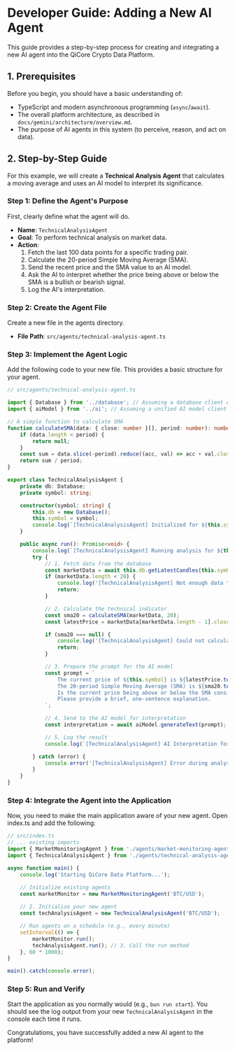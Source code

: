 # Developer Guide: Adding a New AI Agent

This guide provides a step-by-step process for creating and integrating a new AI agent into the QiCore Crypto Data Platform.

## 1. Prerequisites

Before you begin, you should have a basic understanding of:
- TypeScript and modern asynchronous programming (`async`/`await`).
- The overall platform architecture, as described in `docs/gemini/architecture/overview.md`.
- The purpose of AI agents in this system (to perceive, reason, and act on data).

## 2. Step-by-Step Guide

For this example, we will create a **Technical Analysis Agent** that calculates a moving average and uses an AI model to interpret its significance.

### Step 1: Define the Agent's Purpose

First, clearly define what the agent will do.
- **Name**: `TechnicalAnalysisAgent`
- **Goal**: To perform technical analysis on market data.
- **Action**: 
    1. Fetch the last 100 data points for a specific trading pair.
    2. Calculate the 20-period Simple Moving Average (SMA).
    3. Send the recent price and the SMA value to an AI model.
    4. Ask the AI to interpret whether the price being above or below the SMA is a bullish or bearish signal.
    5. Log the AI's interpretation.

### Step 2: Create the Agent File

Create a new file in the agents directory.
- **File Path**: `src/agents/technical-analysis-agent.ts`

### Step 3: Implement the Agent Logic

Add the following code to your new file. This provides a basic structure for your agent.

```typescript
// src/agents/technical-analysis-agent.ts

import { Database } from '../database'; // Assuming a database client exists
import { aiModel } from '../ai'; // Assuming a unified AI model client

// A simple function to calculate SMA
function calculateSMA(data: { close: number }[], period: number): number | null {
    if (data.length < period) {
        return null;
    }
    const sum = data.slice(-period).reduce((acc, val) => acc + val.close, 0);
    return sum / period;
}

export class TechnicalAnalysisAgent {
    private db: Database;
    private symbol: string;

    constructor(symbol: string) {
        this.db = new Database();
        this.symbol = symbol;
        console.log(`[TechnicalAnalysisAgent] Initialized for ${this.symbol}`);
    }

    public async run(): Promise<void> {
        console.log(`[TechnicalAnalysisAgent] Running analysis for ${this.symbol}...`);
        try {
            // 1. Fetch data from the database
            const marketData = await this.db.getLatestCandles(this.symbol, 100);
            if (marketData.length < 20) {
                console.log('[TechnicalAnalysisAgent] Not enough data to perform analysis.');
                return;
            }

            // 2. Calculate the technical indicator
            const sma20 = calculateSMA(marketData, 20);
            const latestPrice = marketData[marketData.length - 1].close;

            if (sma20 === null) {
                console.log('[TechnicalAnalysisAgent] Could not calculate SMA.');
                return;
            }

            // 3. Prepare the prompt for the AI model
            const prompt = `
                The current price of ${this.symbol} is ${latestPrice.toFixed(2)}.
                The 20-period Simple Moving Average (SMA) is ${sma20.toFixed(2)}.
                Is the current price being above or below the SMA considered a bullish or bearish signal in technical analysis?
                Please provide a brief, one-sentence explanation.
            `;

            // 4. Send to the AI model for interpretation
            const interpretation = await aiModel.generateText(prompt);

            // 5. Log the result
            console.log(`[TechnicalAnalysisAgent] AI Interpretation for ${this.symbol}: ${interpretation}`);

        } catch (error) {
            console.error('[TechnicalAnalysisAgent] Error during analysis:', error);
        }
    }
}
```

### Step 4: Integrate the Agent into the Application

Now, you need to make the main application aware of your new agent. Open index.ts and add the following:

```typescript
// src/index.ts
// ... existing imports
import { MarketMonitoringAgent } from './agents/market-monitoring-agent';
import { TechnicalAnalysisAgent } from './agents/technical-analysis-agent'; // 1. Import the new agent

async function main() {
    console.log('Starting QiCore Data Platform...');

    // Initialize existing agents
    const marketMonitor = new MarketMonitoringAgent('BTC/USD');
    
    // 2. Initialize your new agent
    const techAnalysisAgent = new TechnicalAnalysisAgent('BTC/USD');

    // Run agents on a schedule (e.g., every minute)
    setInterval(() => {
        marketMonitor.run();
        techAnalysisAgent.run(); // 3. Call the run method
    }, 60 * 1000); 
}

main().catch(console.error);
```

### Step 5: Run and Verify

Start the application as you normally would (e.g., `bun run start`). You should see the log output from your new `TechnicalAnalysisAgent` in the console each time it runs.

Congratulations, you have successfully added a new AI agent to the platform!


